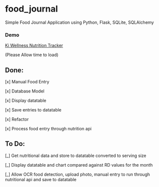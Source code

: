 # food_journal
Simple Food Journal Application using Python, Flask, SQLite, SQLAlchemy

### Demo
[Ki Wellness Nutrition Tracker](https://ki-wellness.onrender.com)

(Please Allow time to load)


## Done:
[x] Manual Food Entry

[x] Database Model

[x] Display datatable

[x] Save entries to datatable

[x] Refactor

[x] Process food entry through nutrition api


## To Do:

[_] Get nutritional data and store to datatable converted to serving size
  
[_] Display datatable and chart compared against RD values for the month

[_] Allow OCR food detection, upload photo, manual entry to run through nutritional api and save to datatable

